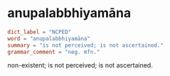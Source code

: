 # anupalabbhiyamāna

``` toml
dict_label = "NCPED"
word = "anupalabbhiyamāna"
summary = "is not perceived; is not ascertained."
grammar_comment = "neg. mfn."
```

non\-existent; is not perceived; is not ascertained.

